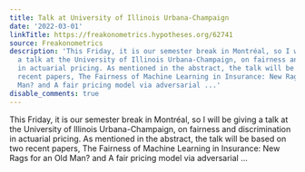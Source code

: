 ```yaml
---
title: Talk at University of Illinois Urbana-Champaign
date: '2022-03-01'
linkTitle: https://freakonometrics.hypotheses.org/62741
source: Freakonometrics
description: 'This Friday, it is our semester break in Montréal, so I will be giving
  a talk at the University of Illinois Urbana-Champaign, on fairness and discrimination
  in actuarial pricing. As mentioned in the abstract, the talk will be based on two
  recent papers, The Fairness of Machine Learning in Insurance: New Rags for an Old
  Man? and A fair pricing model via adversarial ...'
disable_comments: true
---
```

This Friday, it is our semester break in Montréal, so I will be giving a talk at the University of Illinois Urbana-Champaign, on fairness and discrimination in actuarial pricing. As mentioned in the abstract, the talk will be based on two recent papers, The Fairness of Machine Learning in Insurance: New Rags for an Old Man? and A fair pricing model via adversarial ...